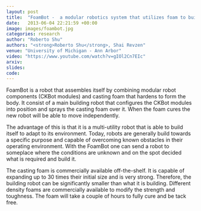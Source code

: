 ```yaml
---
layout: post
title:  "FoamBot -  a modular robotics system that utilizes foam to build and reshape new robot bodies."
date:   2013-06-04 22:21:59 +00:00
image: images/foambot.jpg
categories: research
author: "Roberto Shu"
authors: "<strong>Roberto Shu</strong>, Shai Revzen"
venue: "University of Michigan - Ann Arbor"
video: "https://www.youtube.com/watch?v=gIOl2Cn7EIc"
arxiv: 
slides: 
code: 
---
```

FoamBot is a robot that assembles itself by combining modular robot components (CKBot modules) and casting foam that hardens to form the body. It consist of a main building robot that configures the CKBot modules into position and sprays the casting foam over it. When the foam cures the new robot will be able to move independently.

The advantage of this is that it is a multi-utility robot that is able to build itself to adapt to its environment. Today, robots are generally build towards a specific purpose and capable of overcoming known obstacles in their operating environment. With the FoamBot one can send a robot to someplace where the conditions are unknown and on the spot decided what is required and build it.

The casting foam is commercially available off-the-shelf. It is capable of expanding up to 30 times their initial size and is very strong. Therefore, the building robot can be significantly smaller than what it is building. Different density foams are commercially available to modify the strength and toughness. The foam will take a couple of hours to fully cure and be tack free.